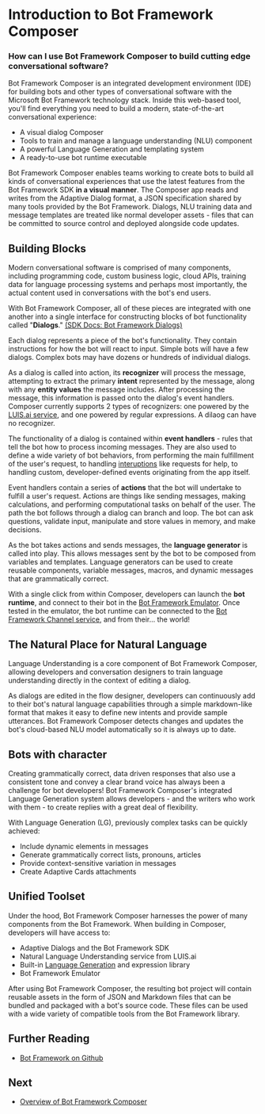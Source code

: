 # Introduction to Bot Framework Composer
### How can I use Bot Framework Composer to build cutting edge conversational software?

Bot Framework Composer is an integrated development environment (IDE) for building bots and other types of conversational software with the Microsoft Bot Framework technology stack. Inside this web-based tool, you'll find everything you need to build a modern, state-of-the-art conversational experience:

* A visual dialog Composer
* Tools to train and manage a language understanding (NLU) component
* A powerful Language Generation and templating system
* A ready-to-use bot runtime executable

Bot Framework Composer enables teams working to create bots to build all kinds of conversational experiences that use the latest features from the Bot Framework SDK **in a visual manner**. The Composer app reads and writes from the Adaptive Dialog format, a JSON specification shared by many tools provided by the Bot Framework. Dialogs, NLU training data and message templates are treated like normal developer assets - files that can be committed to source control and deployed alongside code updates.

## Building Blocks

Modern conversational software is comprised of many components, including programming code, custom business logic, cloud APIs, training data for language processing systems and perhaps most importantly, the actual content used in conversations with the bot's end users.  

With Bot Framework Composer, all of these pieces are integrated with one another into a single interface for constructing blocks of bot functionality called "**Dialogs**." [(SDK Docs: Bot Framework Dialogs)](https://docs.microsoft.com/en-us/azure/bot-service/bot-builder-concept-dialog?view=azure-bot-service-4.0)

Each dialog represents a piece of the bot's functionality. They contain instructions for how the bot will react to input. Simple bots will have a few dialogs. Complex bots may have dozens or hundreds of individual dialogs.

As a dialog is called into action, its **recognizer** will process the message, attempting to extract the primary **intent** represented by the message, along with any **entity values** the message includes. After processing the message, this information is passed onto the dialog's event handlers. Composer currently supports 2 types of recognizers: one powered by the [LUIS.ai service](https://www.luis.ai), and one powered by regular expressions. A dilaog can have no recognizer. 

The functionality of a dialog is contained within **event handlers** - rules that tell the bot how to process incoming messages.  They are also used to define a wide variety of bot behaviors, from performing the main fulfillment of the user's request, to handling [interuptions](https://docs.microsoft.com/en-us/azure/bot-service/bot-builder-howto-handle-user-interrupt?view=azure-bot-service-4.0&tabs=csharp) like requests for help, to handling custom, developer-defined events originating from the app itself.

Event handlers contain a series of **actions** that the bot will undertake to fulfill a user's request. Actions are things like sending messages, making calculations, and performing computational tasks on behalf of the user. The path the bot follows through a dialog can branch and loop. The bot can ask questions, validate input, manipulate and store values in memory, and make decisions.

As the bot takes actions and sends messages, the **language generator** is called into play. This allows messages sent by the bot to be composed from variables and templates. Language generators can be used to create reusable components, variable messages, macros, and dynamic messages that are grammatically correct.

With a single click from within Composer, developers can launch the **bot runtime**, and connect to their bot in the [Bot Framework Emulator](https://github.com/microsoft/BotFramework-Emulator). Once tested in the emulator, the bot runtime can be connected to the [Bot Framework Channel service](https://dev.botframework.com/), and from their... the world!

## The Natural Place for Natural Language

Language Understanding is a core component of Bot Framework Composer, allowing developers and conversation designers to train language understanding directly in the context of editing a dialog.  

As dialogs are edited in the flow designer, developers can continuously add to their bot's natural language capabilities through a simple markdown-like format that makes it easy to define new intents and provide sample utterances. Bot Framework Composer detects changes and updates the bot's cloud-based NLU model automatically so it is always up to date.

## Bots with character

Creating grammatically correct, data driven responses that also use a consistent tone and convey a clear brand voice has always been a challenge for bot developers! Bot Framework Composer's integrated Language Generation system allows developers - and the writers who work with them - to create replies with a great deal of flexibility.

With Language Generation (LG), previously complex tasks can be quickly achieved:

* Include dynamic elements in messages
* Generate grammatically correct lists, pronouns, articles
* Provide context-sensitive variation in messages
* Create Adaptive Cards attachments

## Unified Toolset

Under the hood, Bot Framework Composer harnesses the power of many components from the Bot Framework. When building in Composer, developers will have access to:

* Adaptive Dialogs and the Bot Framework SDK
* Natural Language Understanding service from LUIS.ai
* Built-in [Language Generation](https://github.com/microsoft/BotBuilder-Samples/tree/master/experimental/language-generation) and expression library
* Bot Framework Emulator

After using Bot Framework Composer, the resulting bot project will contain reusable assets in the form of JSON and Markdown files that can be bundled and packaged with a bot's source code. These files can be used with a wide variety of compatible tools from the Bot Framework library.

## Further Reading

* [Bot Framework on Github](https://github.com/microsoft/botframework)

## Next

* [Overview of Bot Framework Composer](overview_of_bfd.md) 
